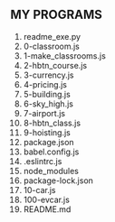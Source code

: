 ## MY PROGRAMS

1. readme_exe.py
2. 0-classroom.js
3. 1-make_classrooms.js
4. 2-hbtn_course.js
5. 3-currency.js
6. 4-pricing.js
7. 5-building.js
8. 6-sky_high.js
9. 7-airport.js
10. 8-hbtn_class.js
11. 9-hoisting.js
12. package.json
13. babel.config.js
14. .eslintrc.js
15. node_modules
16. package-lock.json
17. 10-car.js
18. 100-evcar.js
19. README.md
